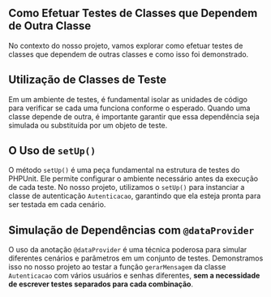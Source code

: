 ## Como Efetuar Testes de Classes que Dependem de Outra Classe
No contexto do nosso projeto, vamos explorar como efetuar testes de classes que dependem de outras classes e como isso foi demonstrado.

## Utilização de Classes de Teste
Em um ambiente de testes, é fundamental isolar as unidades de código para verificar se cada uma funciona conforme o esperado. Quando uma classe depende de outra, é importante garantir que essa dependência seja simulada ou substituída por um objeto de teste.

## O Uso de ```setUp()```
O método ```setUp()``` é uma peça fundamental na estrutura de testes do PHPUnit. Ele permite configurar o ambiente necessário antes da execução de cada teste. No nosso projeto, utilizamos o ```setUp()``` para instanciar a classe de autenticação ```Autenticacao```, garantindo que ela esteja pronta para ser testada em cada cenário.

## Simulação de Dependências com ```@dataProvider```
O uso da anotação ```@dataProvider``` é uma técnica poderosa para simular diferentes cenários e parâmetros em um conjunto de testes. Demonstramos isso no nosso projeto ao testar a função ```gerarMensagem``` da classe ```Autenticacao``` com vários usuários e senhas diferentes, **sem a necessidade de escrever testes separados para cada combinação**.